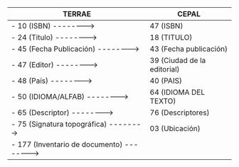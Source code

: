 TERRAE | CEPAL
------------- | -------------
     - 10 (ISBN) -------->| 47 (ISBN)
     - 24 (Titulo) --------> | 18 (TITULO)
     - 45 (Fecha Publicación) --------> | 43 (Fecha publicación)
     - 47 (Editor) --------> | 39 (Ciudad de la editorial)
     - 48 (País) --------> | 40 (PAIS)
     - 50 (IDIOMA/ALFAB) --------> | 64 (IDIOMA DEL TEXTO)
     - 65 (Descriptor) --------> | 76 (Descriptores)
     - 75 (Signatura topográfica) -------->| 03 (Ubicación)
     - 177 (Inventario de documento) --------> | |
     